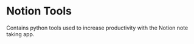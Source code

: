 # Notion Tools
Contains python tools used to increase productivity with the Notion note taking app.
